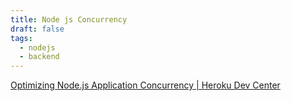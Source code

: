 ```yaml
---
title: Node js Concurrency
draft: false
tags:
  - nodejs
  - backend
---
```



[Optimizing Node.js Application Concurrency | Heroku Dev Center](https://devcenter.heroku.com/articles/node-concurrency)